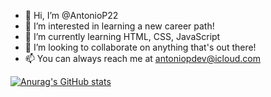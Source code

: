 - 👋 Hi, I’m @AntonioP22
- 👀 I’m interested in learning a new career path!
- 🌱 I’m currently learning HTML, CSS, JavaScript
- 💞️ I’m looking to collaborate on anything that's out there!
- 📫 You can always reach me at antoniopdev@icloud.com




[![Anurag's GitHub stats](https://github-readme-stats.vercel.app/api?username=AntonioP22&count_private=true&show_icons=true&theme=synthwave)](https://github.com/AntonioP22/github-readme-stats)

